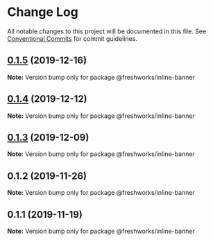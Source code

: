 # Change Log

All notable changes to this project will be documented in this file.
See [Conventional Commits](https://conventionalcommits.org) for commit guidelines.

## [0.1.5](https://github.com/freshdesk/nucleus/compare/@freshworks/inline-banner@0.1.4...@freshworks/inline-banner@0.1.5) (2019-12-16)

**Note:** Version bump only for package @freshworks/inline-banner





## [0.1.4](https://github.com/freshdesk/nucleus/compare/@freshworks/inline-banner@0.1.3...@freshworks/inline-banner@0.1.4) (2019-12-12)

**Note:** Version bump only for package @freshworks/inline-banner





## [0.1.3](https://github.com/freshdesk/nucleus/compare/@freshworks/inline-banner@0.1.2...@freshworks/inline-banner@0.1.3) (2019-12-09)

**Note:** Version bump only for package @freshworks/inline-banner





## 0.1.2 (2019-11-26)

**Note:** Version bump only for package @freshworks/inline-banner





## 0.1.1 (2019-11-19)

**Note:** Version bump only for package @freshworks/inline-banner
